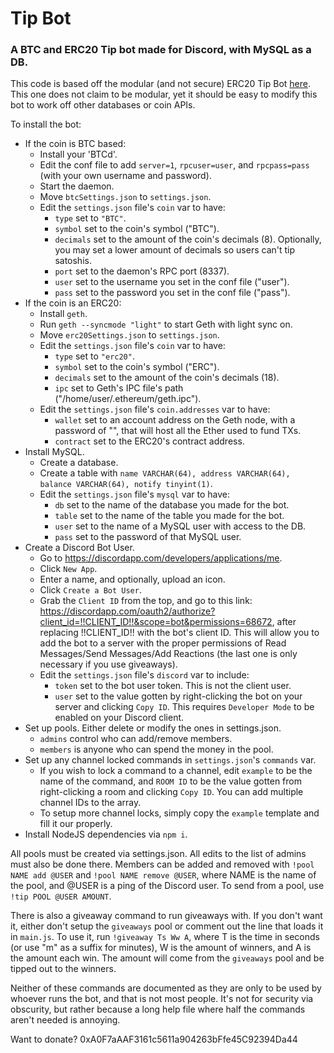 # Tip Bot

### A BTC and ERC20 Tip bot made for Discord, with MySQL as a DB.

This code is based off the modular (and not secure) ERC20 Tip Bot [here](https://github.com/kayabaNerve/erc20-tip-bot-old-unsafe). This one does not claim to be modular, yet it should be easy to modify this bot to work off other databases or coin APIs.

To install the bot:
- If the coin is BTC based:
    - Install your 'BTCd'.
    - Edit the conf file to add `server=1`, `rpcuser=user`, and `rpcpass=pass` (with your own username and password).
    - Start the daemon.
    - Move `btcSettings.json` to `settings.json`.
    - Edit the `settings.json` file's `coin` var to have:
        - `type` set to `"BTC"`.
        - `symbol` set to the coin's symbol ("BTC").
        - `decimals` set to the amount of the coin's decimals (8). Optionally, you may set a lower amount of decimals so users can't tip satoshis.
        - `port` set to the daemon's RPC port (8337).
        - `user` set to the username you set in the conf file ("user").
        - `pass` set to the password you set in the conf file ("pass").
- If the coin is an ERC20:
    - Install `geth`.
    - Run `geth --syncmode "light"` to start Geth with light sync on.
    - Move `erc20Settings.json` to `settings.json`.
    - Edit the `settings.json` file's `coin` var to have:
        - `type` set to `"erc20"`.
        - `symbol` set to the coin's symbol ("ERC").
        - `decimals` set to the amount of the coin's decimals (18).
        - `ipc` set to Geth's IPC file's path ("/home/user/.ethereum/geth.ipc").
    - Edit the `settings.json` file's `coin.addresses` var to have:
        - `wallet` set to an account address on the Geth node, with a password of "", that will host all the Ether used to fund TXs.
        - `contract` set to the ERC20's contract address.
- Install MySQL.
    - Create a database.
    - Create a table with `name VARCHAR(64), address VARCHAR(64), balance VARCHAR(64), notify tinyint(1)`.
    - Edit the `settings.json` file's `mysql` var to have:
        - `db` set to the name of the database you made for the bot.
        - `table` set to the name of the table you made for the bot.
        - `user` set to the name of a MySQL user with access to the DB.
        - `pass` set to the password of that MySQL user.
- Create a Discord Bot User.
    - Go to https://discordapp.com/developers/applications/me.
    - Click `New App`.
    - Enter a name, and optionally, upload an icon.
    - Click `Create a Bot User`.
    - Grab the `Client ID` from the top, and go to this link: https://discordapp.com/oauth2/authorize?client_id=!!CLIENT_ID!!&scope=bot&permissions=68672, after replacing !!CLIENT_ID!! with the bot's client ID. This will allow you to add the bot to a server with the proper permissions of Read Messages/Send Messages/Add Reactions (the last one is only necessary if you use giveaways).
    - Edit the `settings.json` file's `discord` var to include:
        - `token` set to the bot user token. This is not the client user.
        - `user` set to the value gotten by right-clicking the bot on your server and clicking `Copy ID`. This requires `Developer Mode` to be enabled on your Discord client.
- Set up pools. Either delete or modify the ones in settings.json.
    - `admins` control who can add/remove members.
    - `members` is anyone who can spend the money in the pool.
- Set up any channel locked commands in `settings.json`'s `commands` var.
    - If you wish to lock a command to a channel, edit `example` to be the name of the command, and `ROOM ID` to be the value gotten from right-clicking a room and clicking `Copy ID`. You can add multiple channel IDs to the array.
    - To setup more channel locks, simply copy the `example` template and fill it our properly.
- Install NodeJS dependencies via `npm i`.

All pools must be created via settings.json. All edits to the list of admins must also be done there. Members can be added and removed with `!pool NAME add @USER` and `!pool NAME remove @USER`, where NAME is the name of the pool, and @USER is a ping of the Discord user. To send from a pool, use `!tip POOL @USER AMOUNT`.

There is also a giveaway command to run giveaways with. If you don't want it, either don't setup the `giveaways` pool or comment out the line that loads it in `main.js`. To use it, run `!giveaway Ts Ww A`, where T is the time in seconds (or use "m" as a suffix for minutes), W is the amount of winners, and A is the amount each win. The amount will come from the `giveaways` pool and be tipped out to the winners.

Neither of these commands are documented as they are only to be used by whoever runs the bot, and that is not most people. It's not for security via obscurity, but rather because a long help file where half the commands aren't needed is annoying.

Want to donate? 0xA0F7aAAF3161c5611a904263bFfe45C92394Da44
